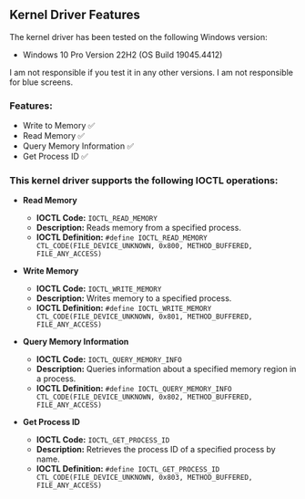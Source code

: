## Kernel Driver Features


The kernel driver has been tested on the following Windows version:

- Windows 10 Pro Version 22H2 (OS Build 19045.4412)

I am not responsible if you test it in any other versions. I am not responsible for blue screens.

### Features:

- Write to Memory ✅
- Read Memory ✅
- Query Memory Information ✅
- Get Process ID ✅

### This kernel driver supports the following IOCTL operations:

- **Read Memory**
  - **IOCTL Code:** `IOCTL_READ_MEMORY`
  - **Description:** Reads memory from a specified process.
  - **IOCTL Definition:** `#define IOCTL_READ_MEMORY CTL_CODE(FILE_DEVICE_UNKNOWN, 0x800, METHOD_BUFFERED, FILE_ANY_ACCESS)`

- **Write Memory**
  - **IOCTL Code:** `IOCTL_WRITE_MEMORY`
  - **Description:** Writes memory to a specified process.
  - **IOCTL Definition:** `#define IOCTL_WRITE_MEMORY CTL_CODE(FILE_DEVICE_UNKNOWN, 0x801, METHOD_BUFFERED, FILE_ANY_ACCESS)`

- **Query Memory Information**
  - **IOCTL Code:** `IOCTL_QUERY_MEMORY_INFO`
  - **Description:** Queries information about a specified memory region in a process.
  - **IOCTL Definition:** `#define IOCTL_QUERY_MEMORY_INFO CTL_CODE(FILE_DEVICE_UNKNOWN, 0x802, METHOD_BUFFERED, FILE_ANY_ACCESS)`

- **Get Process ID**
  - **IOCTL Code:** `IOCTL_GET_PROCESS_ID`
  - **Description:** Retrieves the process ID of a specified process by name.
  - **IOCTL Definition:** `#define IOCTL_GET_PROCESS_ID CTL_CODE(FILE_DEVICE_UNKNOWN, 0x803, METHOD_BUFFERED, FILE_ANY_ACCESS)`

